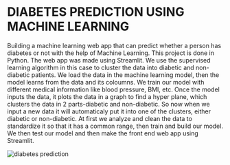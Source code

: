 # DIABETES PREDICTION USING MACHINE LEARNING

Building a machine learning web app that can predict whether a person has diabetes or not with the help of Machine Learning. This project is done in Python. The web app was made using Streamlit. We use the supervised learning algorithm in this case to cluster the data into diabetic and non-diabetic patients. We load the data in the machine learning model, then the model learns from the data and its coloumns. We train our model with different medical information like blood pressure, BMI, etc. Once the model inputs the data, it plots the data in a graph to find a hyper plane, which clusters the data in 2 parts-diabetic and non-diabetic. So now when we input a new data it will automaticaly put it into one of the clusters, either diabetic or non-diabetic. At first we analyze and clean the data to standardize it so that it has a common range, then train and build our model. We then test our model and then make the front end web app using Streamlit. 

![diabetes prediction](https://user-images.githubusercontent.com/108021988/175492203-f47a6192-598e-42ce-8951-fec9ba01b1fd.png)
